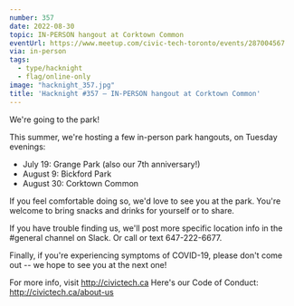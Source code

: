 ```yaml
---
number: 357
date: 2022-08-30
topic: IN-PERSON hangout at Corktown Common
eventUrl: https://www.meetup.com/civic-tech-toronto/events/287004567
via: in-person
tags:
  - type/hacknight
  - flag/online-only
image: "hacknight_357.jpg"
title: 'Hacknight #357 – IN-PERSON hangout at Corktown Common'
---
```


We're going to the park!

This summer, we're hosting a few in-person park hangouts, on Tuesday evenings:

* July 19: Grange Park (also our 7th anniversary!)
* August 9: Bickford Park
* August 30: Corktown Common

If you feel comfortable doing so, we'd love to see you at the park. You're welcome to bring snacks and drinks for yourself or to share.

If you have trouble finding us, we'll post more specific location info in the \#general channel on Slack. Or call or text 647-222-6677.

Finally, if you're experiencing symptoms of COVID-19, please don't come out -- we hope to see you at the next one!

For more info, visit http://civictech.ca
Here's our Code of Conduct: http://civictech.ca/about-us
